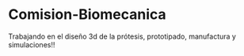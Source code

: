 # Comision-Biomecanica
Trabajando en el diseño 3d de la prótesis, prototipado, manufactura y simulaciones!! 
